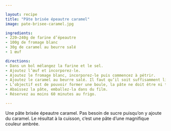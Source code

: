 ```yaml
---

layout: recipe
title: "Pâte brisée épeautre caramel"
image: pate-brisee-caramel.jpg

ingredients:
- 220–240g de farine d’épeautre
- 100g de fromage blanc
- 30g de caramel au beurre salé
- 1 œuf

directions:
- Dans un bol mélangez la farine et le sel.
- Ajoutez l’œuf et incorporez-le.
- Ajoutez le fromage blanc, incorporez-le puis commencez à pétrir.
- Ajoutez le caramel au beurre salé. Il faut qu’il soit suffisamment liquide – si besoin passez-le au micro-ondes pour le liquéfier.
- L’objectif est de pouvoir former une boule, la pâte ne doit être ni trop friable ni trop liquide mais élastique. Ajoutez de l’eau (par cuillère à café) ou de la farine si besoin.
- Abaissez la pâte, emballez-la dans du film.
- Réservez au moins 60 minutes au frigo.

---
```


Une pâte brisée épeautre caramel. Pas besoin de sucre puisqu’on y ajoute du caramel. Le résultat à la cuisson, c‘est une pâte d’une magnifique couleur ambrée.